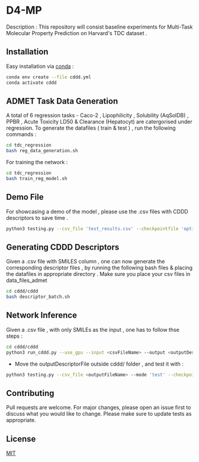 # D4-MP 

Description : This repository will consist baseline experiments for Multi-Task Molecular Property Prediction on Harvard's TDC dataset . 

## Installation
Easy installation via [conda](https://www.anaconda.com/) : 
```bash
conda env create --file cddd.yml 
conda activate cddd
```

## ADMET Task Data Generation 
A total of 6 regression tasks - Caco-2 , Lipophilicity , Solubility (AqSolDB) , PPBR , Acute Toxicity LD50 & Clearance (Hepatocyt) are catergorised under regression. To generate the datafiles ( train & test ) , run the following commands : 
```bash
cd tdc_regression
bash reg_data_generation.sh 
```
For training the network : 

```bash
cd tdc_regression
bash train_reg_model.sh 
```

## Demo File 
For showcasing a demo of the model , please use the .csv files with CDDD descriptors to save time . 
```bash
python3 testing.py --csv_file 'test_results.csv' --checkpointfile 'optimal_checkpoint.pth'
```

## Generating CDDD Descriptors 
Given a .csv file with SMILES column , one can now generate the corresponding descriptor files , by running the following bash files & placing the datafiles in appropriate directory . 
Make sure you place your csv files in data_files_admet 
```bash
cd cddd/cddd
bash descriptor_batch.sh 
```

## Network Inference
Given a .csv file , with only SMILEs as the input , one has to follow thse steps : 
```bash
cd cddd/cddd
python3 run_cddd.py --use_gpu --input <csvFileName> --output <outputDescriptorFile>  --smiles_header molecule_smiles
```
* Move the outputDescriptorFile outside cddd/ folder , and test it with : 
```bash
python3 testing.py --csv_file <outputFileName> --mode 'test' --checkpointfile 'optimal_checkpoint'

```

## Contributing
Pull requests are welcome. For major changes, please open an issue first to discuss what you would like to change.
Please make sure to update tests as appropriate.

## License
[MIT](https://choosealicense.com/licenses/mit/)


